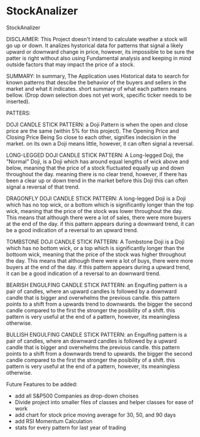 # StockAnalizer
StockAnalizer

DISCLAIMER: This Project doesn't intend to calculate weather a stock will go up or down. It analizes hystorical data for patterns that signal a likely upward or downward change in price, however, its impossible to be sure the patter is right without also using Fundamental analysis and keeping in mind outside factors that may impact the price of a stock.

SUMMARY:
In summary, The Application uses Historical data to search for known patterns that descibe the behavior of the buyers and sellers in the market and what it indicates.
short summary of what each pattern means bellow. (Drop down selection does not yet work, specific ticker needs to be inserted). 

PATTERS:

DOJI CANDLE STICK PATTERN:
a Doji Pattern is when the open and close price are the same (within 5% for this project).
The Opening Price and Closing Price Being So close to each other, signifies indecision in the market.
on its own a Doji means little, however, it can often signal a reversal.

LONG-LEGGED DOJI CANDLE STICK PATTERN:
A Long-legged Doji, the "Normal" Doji, is a Doji which has around equal lengths of wick above and below, meaning that the price of a stock fluctuated equally up and down throughout the day. meaning there is no clear trend, however, if there has been a clear up or down trend in the market before this Doji this can often signal a reversal of that trend.

DRAGONFLY DOJI CANDLE STICK PATTERN:
A long-legged Doji is a Doji which has no top wick, or a bottom which is significantly longer than the top wick, meaning that the price of the stock was lower throughout the day. This means that although there were a lot of sales, there were more buyers at the end of the day. if this pattern appears during a downward trend, it can be a good indication of a reversal to an upward trend.

TOMBSTONE DOJI CANDLE STICK PATTERN:
A Tombstone Doji is a Doji which has no bottom wick, or a top which is significantly longer than the bottoom wick, meaning that the price of the stock was higher throughout the day. This means that although there were a lot of buys, there were more buyers at the end of the day. if this pattern appears during a upward trend, it can be a good indication of a reversal to an downward trend.

BEARISH ENGULFING CANDLE STICK PATTERN:
an Engulfing pattern is a pair of candles, where an upward candles is followed by a downward candle that is bigger and overwhelms the previous candle.
this pattern points to a shift from a upwards trend to downwards. the bigger the second candle compared to the first the stronger the posibility of a shift.
this pattern is very useful at the end of a pattern, however, its meaningless otherwise.


BULLISH ENGULFING CANDLE STICK PATTERN:
an Engulfing pattern is a pair of candles, where an downward candles is followed by a upward candle that is bigger and overwhelms the previous candle.
this pattern points to a shift from a downwards trend to upwards. the bigger the second candle compared to the first the stronger the posibility of a shift.
this pattern is very useful at the end of a pattern, however, its meaningless otherwise.


Future Features to be added:
- add all S&P500 Companies as drop-down choises
- Divide project into smaller files of classes and helper classes for ease of work
- add chart for stock price moving average for 30, 50, and 90 days
- add RSI Momentum Calculation
- stats for every pattern for last year of trading 

